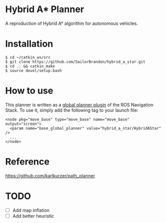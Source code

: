 # Hybrid A* Planner
A reproduction of Hybrid A* algorithm for autonomous vehicles.

# Installation
```
$ cd ~/catkin_ws/src
$ git clone https://github.com/SailorBrandon/hybrid_a_star.git
$ cd .. && catkin_make
$ source devel/setup.bash 
```

# How to use
This planner is written as a [global planner plugin](http://wiki.ros.org/navigation/Tutorials/Writing%20A%20Global%20Path%20Planner%20As%20Plugin%20in%20ROS) of the ROS Navigation Stack. To use it, simply add the following tag to your launch file:
```
<node pkg="move_base" type="move_base" name="move_base" output="screen">
  <param name="base_global_planner" value="hybrid_a_star/HybridAStar" />
  ...
</node>
```

# Reference
https://github.com/karlkurzer/path_planner

# TODO
- [ ] Add map inflation
- [ ] Add better heuristic
